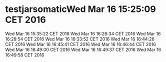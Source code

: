 # testjarsomaticWed Mar 16 15:25:09 CET 2016
Wed Mar 16 15:35:22 CET 2016
Wed Mar 16 16:26:34 CET 2016
Wed Mar 16 16:28:54 CET 2016
Wed Mar 16 16:33:52 CET 2016
Wed Mar 16 16:44:26 CET 2016
Wed Mar 16 16:45:41 CET 2016
Wed Mar 16 16:46:44 CET 2016
Wed Mar 16 16:49:00 CET 2016
Wed Mar 16 16:49:37 CET 2016
Wed Mar 16 16:49:58 CET 2016

